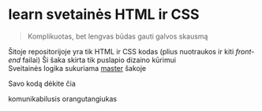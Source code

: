 # Iearn svetainės HTML ir CSS  
> Komplikuotas, bet lengvas būdas gauti galvos skausmą   

Šitoje repositorijoje yra tik HTML ir CSS kodas (plius nuotraukos ir kiti *front-end* failai) 
Ši šaka skirta tik puslapio dizaino kūrimui  
Sveitainės logika sukuriama [master](https://github.com/iearnziezmariai/IearnTinklapis) šakoje

Savo kodą dėkite čia


komunikabilusis orangutangiukas
